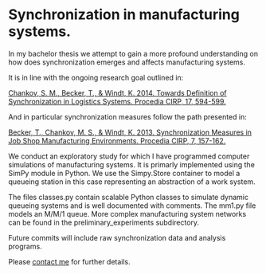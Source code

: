 # Synchronization in manufacturing systems.

In my bachelor thesis we attempt to gain a more profound understanding on how does synchronization emerges and affects manufacturing systems.

It is in line with the ongoing research goal outlined in:

[Chankov, S. M., Becker, T., & Windt, K. 2014. Towards Definition of Synchronization in Logistics Systems. Procedia CIRP, 17, 594-599.](http://www.sciencedirect.com/science/article/pii/S2212827114003436)

And in particular synchronization measures follow the path presented in:

[Becker, T., Chankov, M. S., & Windt, K. 2013. Synchronization Measures in Job Shop Manufacturing Environments. Procedia CIRP, 7, 157-162.](http://www.sciencedirect.com/science/article/pii/S2212827113002345)

We conduct an exploratory study for which I have programmed computer simulations of manufacturing systems. It is primarly implemented using the SimPy module in Python. We use the Simpy.Store container to model a queueing station in this case representing an abstraction of a work system. 

The files classes.py contain scalable Python classes to simulate dynamic queueing systems and is well documented with comments. The mm1.py file models an M/M/1 queue. More complex manufacturing system networks can be found in the preliminary_experiments subdirectory.

Future commits will include raw synchronization data and analysis programs.

Please [contact me](http://manuelschipper.com/contact) for further details.
